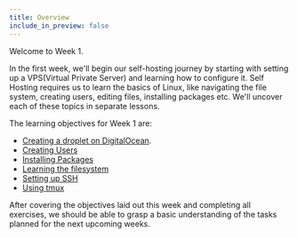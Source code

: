 ```yaml
---
title: Overview
include_in_preview: false
---
```


Welcome to Week 1.

In the first week, we'll begin our self-hosting journey by starting with setting up a VPS(Virtual Private Server) and learning how to configure it. Self Hosting requires us to learn the basics of Linux, like navigating the file system, creating users, editing files, installing packages etc. We'll uncover each of these topics in separate lessons.

The learning objectives for Week 1 are:

- [Creating a droplet on DigitalOcean](./creating-droplet.md).
- [Creating Users](./creating-users.md)
- [Installing Packages](./installing-packages.md)
- [Learning the filesystem](./working-with-files-directories.md)
- [Setting up SSH](./setting-up-ssh.md)
- [Using tmux](./using-tmux.md)

After covering the objectives laid out this week and completing all exercises, we should be able to grasp a basic understanding of the tasks planned for the next upcoming weeks.
